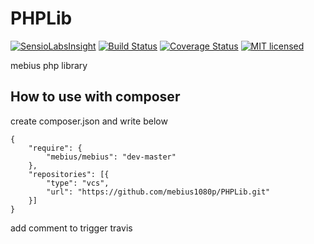 # PHPLib

[![SensioLabsInsight](https://insight.sensiolabs.com/projects/e7021717-a35a-4274-a13f-5b82ca4d7144/small.png)](https://insight.sensiolabs.com/projects/e7021717-a35a-4274-a13f-5b82ca4d7144)
[![Build Status](https://travis-ci.org/mebius1080p/PHPLib.svg?branch=master)](https://travis-ci.org/mebius1080p/PHPLib)
[![Coverage Status](https://coveralls.io/repos/github/mebius1080p/PHPLib/badge.svg?branch=master)](https://coveralls.io/github/mebius1080p/PHPLib?branch=master)
[![MIT licensed](https://img.shields.io/badge/license-MIT-blue.svg)](https://raw.githubusercontent.com/hyperium/hyper/master/LICENSE)

mebius php library

## How to use with composer
create composer.json and write below

    {
        "require": {
            "mebius/mebius": "dev-master"
        },
        "repositories": [{
            "type": "vcs",
            "url": "https://github.com/mebius1080p/PHPLib.git"
        }]
    }

add comment to trigger travis
